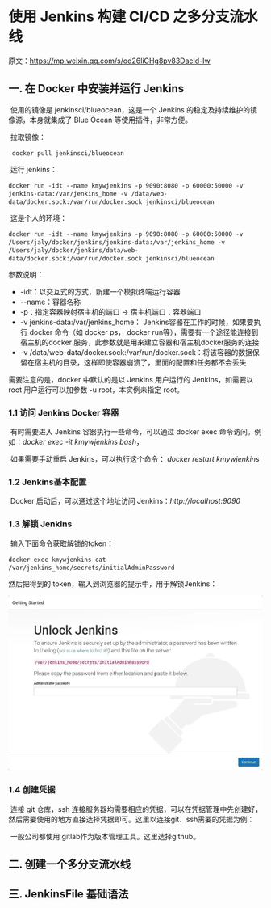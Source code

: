 # 使用 Jenkins 构建 CI/CD 之多分支流水线

原文：https://mp.weixin.qq.com/s/od26liGHg8pv83DacId-Iw



## 一. 在 Docker 中安装并运行 Jenkins

​        使用的镜像是 jenkinsci/blueocean，这是一个 Jenkins 的稳定及持续维护的镜像源，本身就集成了 Blue Ocean 等使用插件，非常方便。

​        拉取镜像：

```shell
 docker pull jenkinsci/blueocean
```

​        运行 jenkins：

```shell
docker run -idt --name kmywjenkins -p 9090:8080 -p 60000:50000 -v jenkins-data:/var/jenkins_home -v /data/web-data/docker.sock:/var/run/docker.sock jenkinsci/blueocean
```

​        这是个人的环境：

```shell
docker run -idt --name kmywjenkins -p 9090:8080 -p 60000:50000 -v /Users/jaly/docker/jenkins/jenkins-data:/var/jenkins_home -v /Users/jaly/docker/jenkins/data/web-data/docker.sock:/var/run/docker.sock jenkinsci/blueocean
```

参数说明：

* -idt：以交互式的方式，新建一个模拟终端运行容器
* --name：容器名称
* -p：指定容器映射宿主机的端口 -> 宿主机端口：容器端口
* -v jenkins-data:/var/jenkins_home： Jenkins容器在工作的时候，如果要执行 docker 命令（如 docker ps， docker run等），需要有一个途径能连接到宿主机的docker 服务，此参数就是用来建立容器和宿主机docker服务的连接
* -v /data/web-data/docker.sock:/var/run/docker.sock：将该容器的数据保留在宿主机的目录，这样即使容器崩溃了，里面的配置和任务都不会丢失

需要注意的是，docker 中默认的是以 Jenkins 用户运行的 Jenkins，如需要以 root 用户运行可以加参数 -u root，本实例未指定 root。

### 1.1 访问 Jenkins Docker 容器

​        有时需要进入 Jenkins 容器执行一些命令，可以通过 docker exec 命令访问。例如：*docker exec -it kmywjenkins bash*，

​        如果需要手动重启 Jenkins，可以执行这个命令： *docker restart kmywjenkins*

### 1.2 Jenkins基本配置

​        Docker 启动后，可以通过这个地址访问 Jenkins：*http://localhost:9090* 

### 1.3 解锁 Jenkins

​        输入下面命令获取解锁的token：

```shell
docker exec kmywjenkins cat /var/jenkins_home/secrets/initialAdminPassword
```

然后把得到的 token，输入到浏览器的提示中，用于解锁Jenkins：

![1](./images/Jenkins_CICD/1.webp)

### 1.4 创建凭据

​        连接 git 仓库，ssh 连接服务器均需要相应的凭据，可以在凭据管理中先创建好，然后需要使用的地方直接选择凭据即可。这里以连接git、ssh需要的凭据为例：

​        一般公司都使用 gitlab作为版本管理工具。这里选择github。

## 二. 创建一个多分支流水线

## 三. JenkinsFile 基础语法